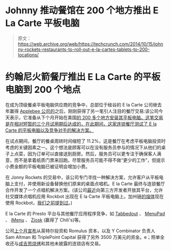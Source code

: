 # Johnny 推动餐馆在 200 个地方推出 E La Carte 平板电脑 

> 原文：<https://web.archive.org/web/https://techcrunch.com/2014/10/15/johnny-rockets-restaurants-to-roll-out-e-la-cartes-tablets-to-200-locations/>

# 约翰尼火箭餐厅推出 E La Carte 的平板电脑到 200 个地点

在成为顶级餐桌平板电脑供应商的竞争中，总部位于硅谷的 E la Carte 公司继去年赢得 [Applebee 公司的](https://web.archive.org/web/20221205110339/https://beta.techcrunch.com/2013/12/02/e-la-carte-scores-deal-with-applebees-bringing-100000-tableside-tablets-to-all-u-s-locations-by-year-end-2014/)之后，刚刚获得了另一笔引人注目的餐厅交易:该公司今天表示，它准备从下个月开始在美国[的 200 多个地方安装其平板电脑。这笔交易是在相对短暂的三个月试用期后达成的，在此期间，这家连锁餐厅测试了 E la Carte 的平板电脑以及竞争对手的解决方案。](https://web.archive.org/web/20221205110339/http://www.johnnyrockets.com/)

在试点期间，餐厅的餐桌周转时间缩短了 11.2%，这是餐厅在考虑平板电脑投资时考虑的关键因素之一。这个想法是顾客可以在没有服务员参与的情况下从他们的桌子上点菜，因为订单可以直接送到厨房。然后，服务员可以更专注于确保客人满意，而不是拿着纸质门票来回跑。尽管服务员可能不得不做“更少的工作”，但提示小费金额的平板电脑已被证明会增加小费。

在 Jonny Rockets 的交易中，该公司专门寻找一种解决方案，允许客户从平板电脑上支付，并使用新设备替换他们原来的桌面点唱机。E la Carte 最终与连锁餐厅合作开发了一个点唱机解决方案。(该公司[最近](https://web.archive.org/web/20221205110339/https://beta.techcrunch.com/2014/07/22/restaurant-tablet-provider-e-la-carte-opens-up-to-outside-developers/)向第三方开发者开放其平台，允许社交媒体点唱机应用 Rockbot 出现在 E la Carte 平板电脑上。加州链[的熔体](https://web.archive.org/web/20221205110339/http://www.crunchbase.com/organization/the-melt)现在使用 Rockbot，[我们之前提到过](https://web.archive.org/web/20221205110339/https://beta.techcrunch.com/2014/07/22/restaurant-tablet-provider-e-la-carte-opens-up-to-outside-developers/)。)

E la Carte 的 Presto 平台与其他餐厅应用程序竞争，如 [Tabbedout](https://web.archive.org/web/20221205110339/http://www.tabbedout.com/) 、 [MenuPad](https://web.archive.org/web/20221205110339/http://us.menupad.com/) 、 [iMenu](https://web.archive.org/web/20221205110339/http://imenutogo.com/) 、 [Ziosk](https://web.archive.org/web/20221205110339/http://www.ziosk.com/) (赢得了 Chili's)等。

公司[上个月宣布](https://web.archive.org/web/20221205110339/https://beta.techcrunch.com/2014/09/24/bringing-tablets-to-restaurant-tables-nationwide-nets-e-la-carte-35-million/)从英特尔投资和 Romulus 资本，以及 Y Combinator 负责人 Sam Altman 和 TriplePoint Capital 获得了另外 3500 万美元的资金。e；照单全收还与[成吉思烧烤](https://web.archive.org/web/20221205110339/http://www.genghisgrill.com/)和其他未披露的连锁店有交易。